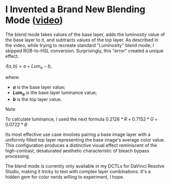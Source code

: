 # I Invented a Brand New Blending Mode ([video](https://youtu.be/gM-Ja1gioj4?si=76GnDCkQ0mI1tT-4 "video"))
The blend mode takes values of the base layer, adds the luminosity value of the base layer to it, and subtracts values of the top layer. As described in the video, while trying to recreate standard "Luminosity" blend mode, I skipped RGB-to-HSL conversion. Surprisingly, this "error" created a unique effect.

$𝑓(a, b) = a + Lum_a - b$,

where:
- **$`a`$** is the base layer value;
- **$`Lum_a`$** is the base layer luminance value;
- **$`b`$** is the top layer value.
> [!NOTE]
> To calculate luminance, I used the next formula $`0.2126*R + 0.7152*G + 0.0722*B`$

Its most effective use case involves pairing a base image layer with a uniformly filled top layer representing the base image's average color value. This configuration produces a distinctive visual effect reminiscent of the high-contrast, desaturated aesthetic characteristic of bleach bypass processing.

The blend mode is currently only available in my DCTLs for DaVinci Resolve Studio, making it tricky to test with complex layer combinations. It's a hidden gem for color nerds willing to experiment, I hope.
